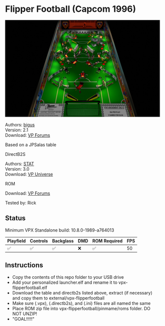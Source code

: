 # Flipper Football (Capcom 1996)

![Table Preview](../../images/vpx-flipperfootball.jpg)

Authors: [bigus](https://www.vpforums.org/index.php?showuser=107629)  
Version: 2.1  
Download: [VP Forums](https://www.vpforums.org/index.php?app=downloads&showfile=16273)

Based on a JPSalas table

DirectB2S

Authors: [STAT](https://www.vpforums.org/index.php?showuser=11253)  
Version: 3.0  
Download: [VP Universe](https://www.vpforums.org/index.php?app=downloads&showfile=14008)

ROM

Download: [VP Forums](https://www.vpforums.org/index.php?app=downloads&showfile=152)


Tested by: Rick
## Status 

Minimum VPX Standalone build: 10.8.0-1989-a764013

| Playfield | Controls | Backglass | DMD | ROM Required | FPS | 
|-----------|----------|-----------|-----|--------------|-----|
| :white_check_mark: | :white_check_mark: | :white_check_mark: | :x: | :white_check_mark: | 50 |

## Instructions

- Copy the contents of this repo folder to your USB drive
- Add your personalized launcher.elf and rename it to vpx-flipperfootball.elf
- Download the table and directb2s listed above, extract (if necessary) and copy them to external/vpx-flipperfootball
- Make sure (.vpx), (.directb2s), and (.ini) files are all named the same
- Place ROM zip file into vpx-flipperfootball/pinmame/roms folder. DO NOT UNZIP!
- "GOAL!!!!!"
